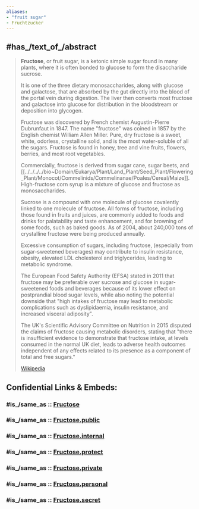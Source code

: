 ```yaml
---
aliases:
- "fruit sugar"
- Fruchtzucker
---
```


## #has_/text_of_/abstract 

> **Fructose**, or fruit sugar, is a ketonic simple sugar found in many plants, 
> where it is often bonded to glucose to form the disaccharide sucrose. 
> 
> It is one of the three dietary monosaccharides, along with glucose and galactose, 
> that are absorbed by the gut directly into the blood of the portal vein during digestion. 
> The liver then converts most fructose and galactose into glucose 
> for distribution in the bloodstream or deposition into glycogen. 
>
> Fructose was discovered by French chemist Augustin-Pierre Dubrunfaut in 1847. 
> The name "fructose" was coined in 1857 by the English chemist William Allen Miller. 
> Pure, dry fructose is a sweet, white, odorless, crystalline solid, and is the most water-soluble of all the sugars. 
> Fructose is found in honey, tree and vine fruits, flowers, berries, and most root vegetables.
>
> Commercially, fructose is derived from sugar cane, sugar beets, and [[../../../../bio~Domain/Eukarya/Plant/Land_Plant/Seed_Plant/Flowering_Plant/Monocot/Commelinids/Commelinanae/Poales/Cereal/Maize]]. 
> High-fructose corn syrup is a mixture of glucose and fructose as monosaccharides. 
> 
> Sucrose is a compound with one molecule of glucose covalently linked to one molecule of fructose. 
> All forms of fructose, including those found in fruits and juices, 
> are commonly added to foods and drinks for palatability and taste enhancement, 
> and for browning of some foods, such as baked goods. 
> As of 2004, about 240,000 tons of crystalline fructose were being produced annually.
>
> Excessive consumption of sugars, including fructose, (especially from sugar-sweetened beverages) 
> may contribute to insulin resistance, obesity, elevated LDL cholesterol and triglycerides, 
> leading to metabolic syndrome. 
> 
> The European Food Safety Authority (EFSA) stated in 2011 
> that fructose may be preferable over sucrose and glucose in sugar-sweetened foods and beverages 
> because of its lower effect on postprandial blood sugar levels, 
> while also noting the potential downside that "high intakes of fructose may lead to metabolic complications 
> such as dyslipidaemia, insulin resistance, and increased visceral adiposity". 
> 
> The UK's Scientific Advisory Committee on Nutrition in 2015 disputed the 
> claims of fructose causing metabolic disorders, 
> stating that "there is insufficient evidence to demonstrate that fructose intake, 
> at levels consumed in the normal UK diet, leads to adverse health outcomes 
> independent of any effects related to its presence as a component of total and free sugars."
>
> [Wikipedia](https://en.wikipedia.org/wiki/Fructose)


## Confidential Links & Embeds: 

### #is_/same_as :: [Fructose](Fructose.md) 

### #is_/same_as :: [Fructose.public](/_public/bio/Metabolism/Nutrition/Carbohydrate/Monosaccharide/Fructose.public.md) 

### #is_/same_as :: [Fructose.internal](/_internal/bio/Metabolism/Nutrition/Carbohydrate/Monosaccharide/Fructose.internal.md) 

### #is_/same_as :: [Fructose.protect](/_protect/bio/Metabolism/Nutrition/Carbohydrate/Monosaccharide/Fructose.protect.md) 

### #is_/same_as :: [Fructose.private](/_private/bio/Metabolism/Nutrition/Carbohydrate/Monosaccharide/Fructose.private.md) 

### #is_/same_as :: [Fructose.personal](/_personal/bio/Metabolism/Nutrition/Carbohydrate/Monosaccharide/Fructose.personal.md) 

### #is_/same_as :: [Fructose.secret](/_secret/bio/Metabolism/Nutrition/Carbohydrate/Monosaccharide/Fructose.secret.md)

